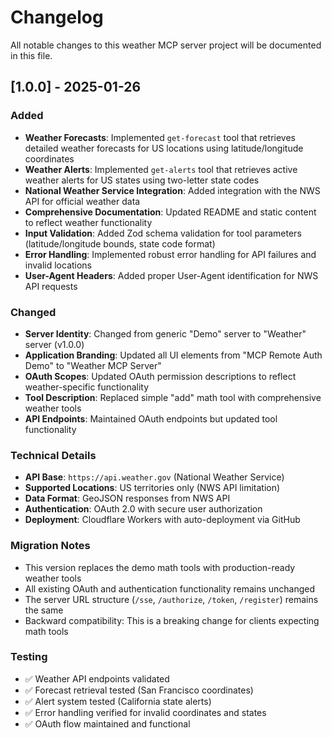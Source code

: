 # Changelog

All notable changes to this weather MCP server project will be documented in this file.

## [1.0.0] - 2025-01-26

### Added
- **Weather Forecasts**: Implemented `get-forecast` tool that retrieves detailed weather forecasts for US locations using latitude/longitude coordinates
- **Weather Alerts**: Implemented `get-alerts` tool that retrieves active weather alerts for US states using two-letter state codes
- **National Weather Service Integration**: Added integration with the NWS API for official weather data
- **Comprehensive Documentation**: Updated README and static content to reflect weather functionality
- **Input Validation**: Added Zod schema validation for tool parameters (latitude/longitude bounds, state code format)
- **Error Handling**: Implemented robust error handling for API failures and invalid locations
- **User-Agent Headers**: Added proper User-Agent identification for NWS API requests

### Changed
- **Server Identity**: Changed from generic "Demo" server to "Weather" server (v1.0.0)
- **Application Branding**: Updated all UI elements from "MCP Remote Auth Demo" to "Weather MCP Server"
- **OAuth Scopes**: Updated OAuth permission descriptions to reflect weather-specific functionality
- **Tool Description**: Replaced simple "add" math tool with comprehensive weather tools
- **API Endpoints**: Maintained OAuth endpoints but updated tool functionality

### Technical Details
- **API Base**: `https://api.weather.gov` (National Weather Service)
- **Supported Locations**: US territories only (NWS API limitation)
- **Data Format**: GeoJSON responses from NWS API
- **Authentication**: OAuth 2.0 with secure user authorization
- **Deployment**: Cloudflare Workers with auto-deployment via GitHub

### Migration Notes
- This version replaces the demo math tools with production-ready weather tools
- All existing OAuth and authentication functionality remains unchanged
- The server URL structure (`/sse`, `/authorize`, `/token`, `/register`) remains the same
- Backward compatibility: This is a breaking change for clients expecting math tools

### Testing
- ✅ Weather API endpoints validated
- ✅ Forecast retrieval tested (San Francisco coordinates)
- ✅ Alert system tested (California state alerts)
- ✅ Error handling verified for invalid coordinates and states
- ✅ OAuth flow maintained and functional 